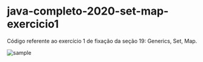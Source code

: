 # java-completo-2020-set-map-exercicio1

Código referente ao exercício 1 de fixação da seção 19: Generics, Set, Map.

<image src="https://raw.githubusercontent.com/BruE0/java-completo-2020/master/javaCompleto2020SetMapExercicio1/sample.png" alt="sample">

